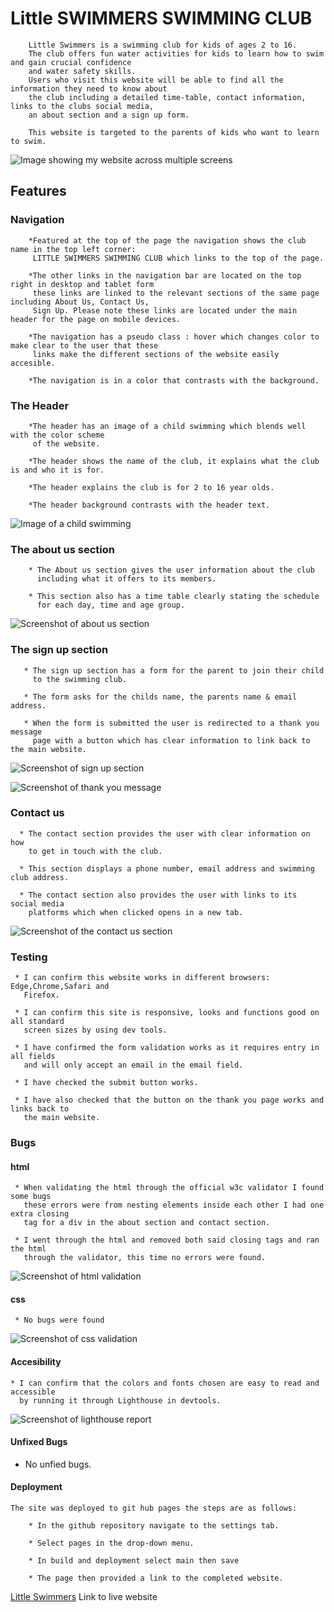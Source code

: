  # Little SWIMMERS SWIMMING CLUB

        Little Swimmers is a swimming club for kids of ages 2 to 16.
        The club offers fun water activities for kids to learn how to swim and gain crucial confidence 
        and water safety skills.
        Users who visit this website will be able to find all the information they need to know about
        the club including a detailed time-table, contact information, links to the clubs social media, 
        an about section and a sign up form.
        
        This website is targeted to the parents of kids who want to learn to swim.

 ![Image showing my website across multiple screens](assets/images/Am%20i%20responsive.PNG)

 ## Features

 ### Navigation
        
        *Featured at the top of the page the navigation shows the club name in the top left corner:
         LITTLE SWIMMERS SWIMMING CLUB which links to the top of the page.

        *The other links in the navigation bar are located on the top right in desktop and tablet form
         these links are linked to the relevant sections of the same page including About Us, Contact Us,
         Sign Up. Please note these links are located under the main header for the page on mobile devices.

        *The navigation has a pseudo class : hover which changes color to make clear to the user that these 
         links make the different sections of the website easily accesible.

        *The navigation is in a color that contrasts with the background.

### The Header
        
        *The header has an image of a child swimming which blends well with the color scheme 
         of the website.

        *The header shows the name of the club, it explains what the club is and who it is for.

        *The header explains the club is for 2 to 16 year olds.

        *The header background contrasts with the header text.

![Image of a child swimming](assets/images/header.PNG)        

### The about us section
        
        * The About us section gives the user information about the club
          including what it offers to its members.

        * This section also has a time table clearly stating the schedule
          for each day, time and age group.   

![Screenshot of about us section](assets/images/about%20us%20section.PNG)

### The sign up section

       * The sign up section has a form for the parent to join their child
         to the swimming club.

       * The form asks for the childs name, the parents name & email address.

       * When the form is submitted the user is redirected to a thank you message
         page with a button which has clear information to link back to the main website. 

![Screenshot of sign up section](assets/images/sign%20up%20form.PNG)

![Screenshot of thank you message](assets/images/form%20thank%20you.PNG)

### Contact us

      * The contact section provides the user with clear information on how 
        to get in touch with the club.

      * This section displays a phone number, email address and swimming club address.

      * The contact section also provides the user with links to its social media
        platforms which when clicked opens in a new tab.  

![Screenshot of the contact us section](assets/images/Contact%20us.PNG)        

### Testing

     * I can confirm this website works in different browsers: Edge,Chrome,Safari and 
       Firefox.

     * I can confirm this site is responsive, looks and functions good on all standard
       screen sizes by using dev tools. 

     * I have confirmed the form validation works as it requires entry in all fields
       and will only accept an email in the email field.

     * I have checked the submit button works.

     * I have also checked that the button on the thank you page works and links back to 
       the main website.

### Bugs

     
#### html

     * When validating the html through the official w3c validator I found some bugs
       these errors were from nesting elements inside each other I had one extra closing
       tag for a div in the about section and contact section.

     * I went through the html and removed both said closing tags and ran the html
       through the validator, this time no errors were found.

![Screenshot of html validation](assets/images/w3c%20validator%20html.PNG)

#### css

     * No bugs were found

![Screenshot of css validation](assets/images/w3c%20Css%20validator.PNG)

#### Accesibility

    * I can confirm that the colors and fonts chosen are easy to read and accessible 
      by running it through Lighthouse in devtools.

![Screenshot of lighthouse report](assets/images/lighthouse%20report.png)  

#### Unfixed Bugs

  * No unfied bugs.

#### Deployment
    
    The site was deployed to git hub pages the steps are as follows:

        * In the github repository navigate to the settings tab.

        * Select pages in the drop-down menu.

        * In build and deployment select main then save

        * The page then provided a link to the completed website.  

  [Little Swimmers](https://dean85e.github.io/portfolio_project1/) Link to live website